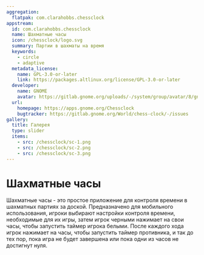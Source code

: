 ```yaml
---
aggregation:
  flatpak: com.clarahobbs.chessclock
appstream:
  id: com.clarahobbs.chessclock
  name: Шахматные часы
  icon: /chessclock/logo.svg
  summary: Партии в шахматы на время
  keywords:
    - circle
    - adaptive
  metadata_license:
    name: GPL-3.0-or-later
    link: https://packages.altlinux.org/license/GPL-3.0-or-later
  developer:
    name: GNOME
    avatar: https://gitlab.gnome.org/uploads/-/system/group/avatar/8/gnomelogo.png?width=48
  url:
    homepage: https://apps.gnome.org/Chessclock
    bugtracker: https://gitlab.gnome.org/World/chess-clock/-/issues
gallery:
  title: Галерея
  type: slider
  items:
    - src: /chessclock/sc-1.png
    - src: /chessclock/sc-2.png
    - src: /chessclock/sc-3.png
---
```


# Шахматные часы

Шахматные часы - это простое приложение для контроля времени в шахматных партиях за доской. Предназначено для мобильного использования, игроки выбирают настройки контроля времени, необходимые для их игры, затем игрок черными нажимает на свои часы, чтобы запустить таймер игрока белыми. После каждого хода игрок нажимает на часы, чтобы запустить таймер противника, и так до тех пор, пока игра не будет завершена или пока одни из часов не достигнут нуля.

<AGWGallery />

<!--@include: @ru/apps/.parts/install/content-flatpak.md-->
